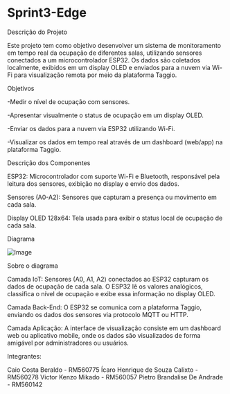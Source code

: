 # Sprint3-Edge
Descrição do Projeto

Este projeto tem como objetivo desenvolver um sistema de monitoramento em tempo real da ocupação de diferentes salas, utilizando sensores conectados a um microcontrolador ESP32. Os dados são coletados localmente, exibidos em um display OLED e enviados para a nuvem via Wi-Fi para visualização remota por meio da plataforma Taggio.

Objetivos

-Medir o nível de ocupação com sensores.

-Apresentar visualmente o status de ocupação em um display OLED.

-Enviar os dados para a nuvem via ESP32 utilizando Wi-Fi.

-Visualizar os dados em tempo real através de um dashboard (web/app) na plataforma Taggio.

Descrição dos Componentes

ESP32:	Microcontrolador com suporte Wi-Fi e Bluetooth, responsável pela leitura dos sensores, exibição no display e envio dos dados.

Sensores (A0-A2):	Sensores que capturam a presença ou movimento em cada sala.

Display OLED 128x64:	Tela usada para exibir o status local de ocupação de cada sala.

Diagrama

![Image](https://github.com/user-attachments/assets/e9fd0417-cd48-421a-964c-ae33ed3ba0f7)

Sobre o diagrama

Camada IoT: Sensores (A0, A1, A2) conectados ao ESP32 capturam os dados de ocupação de cada sala. O ESP32 lê os valores analógicos, classifica o nível de ocupação e exibe essa informação no display OLED.

Camada Back-End: O ESP32 se comunica com a plataforma Taggio, enviando os dados dos sensores via protocolo MQTT ou HTTP.

Camada Aplicação: A interface de visualização consiste em um dashboard web ou aplicativo mobile, onde os dados são visualizados de forma amigável por administradores ou usuários.

Integrantes:

Caio Costa Beraldo - RM560775
Ícaro Henrique de Souza Calixto - RM560278
Victor Kenzo Mikado - RM560057
Pietro Brandalise De Andrade - RM560142
